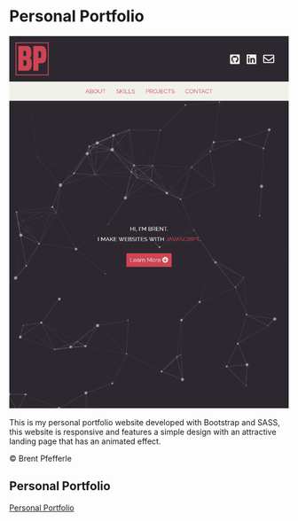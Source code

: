 # Personal Portfolio

![portfolio](img/readme-preview.png)

This is my personal portfolio website developed with Bootstrap and SASS, this website is 
responsive and features a simple design with an attractive landing page that has an animated 
effect.

&copy; Brent Pfefferle

## Personal Portfolio
[Personal Portfolio](https://bpfefferle.github.io/)
